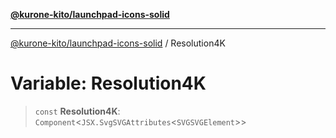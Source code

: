 [**@kurone-kito/launchpad-icons-solid**](../README.md)

***

[@kurone-kito/launchpad-icons-solid](../globals.md) / Resolution4K

# Variable: Resolution4K

> `const` **Resolution4K**: `Component`\<`JSX.SvgSVGAttributes`\<`SVGSVGElement`\>\>
